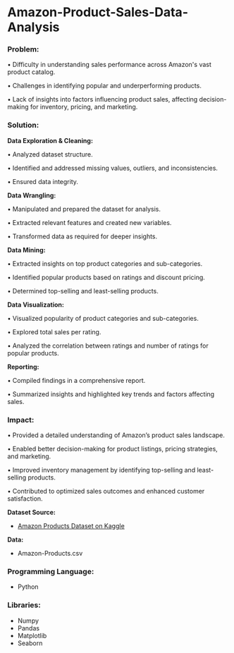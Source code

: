 # Amazon-Product-Sales-Data-Analysis

### **Problem:**

•	Difficulty in understanding sales performance across Amazon's vast product catalog.

•	Challenges in identifying popular and underperforming products.

•	Lack of insights into factors influencing product sales, affecting decision-making for inventory, pricing, and marketing.


### **Solution:**

**Data Exploration & Cleaning:**

  •	Analyzed dataset structure.
  
  •	Identified and addressed missing values, outliers, and inconsistencies.
  
  •	Ensured data integrity.
  
**Data Wrangling:**

  •	Manipulated and prepared the dataset for analysis.
  
  •	Extracted relevant features and created new variables.
  
  •	Transformed data as required for deeper insights.
  
**Data Mining:**

  •	Extracted insights on top product categories and sub-categories.
  
  •	Identified popular products based on ratings and discount pricing.
  
  •	Determined top-selling and least-selling products.
  
**Data Visualization:**

  •	Visualized popularity of product categories and sub-categories.
  
  •	Explored total sales per rating.
  
  •	Analyzed the correlation between ratings and number of ratings for popular products.
  
**Reporting:**

  •	Compiled findings in a comprehensive report.
  
  •	Summarized insights and highlighted key trends and factors affecting sales.
  

### **Impact:**

•	Provided a detailed understanding of Amazon’s product sales landscape.

•	Enabled better decision-making for product listings, pricing strategies, and marketing.

•	Improved inventory management by identifying top-selling and least-selling products.

•	Contributed to optimized sales outcomes and enhanced customer satisfaction.


**Dataset Source:**
- [Amazon Products Dataset on Kaggle](https://www.kaggle.com/datasets/lokeshparab/amazon-products-dataset/)

**Data:**
- Amazon-Products.csv

### **Programming Language:** 
  - Python

### **Libraries:**
  - Numpy
  - Pandas
  - Matplotlib
  - Seaborn

